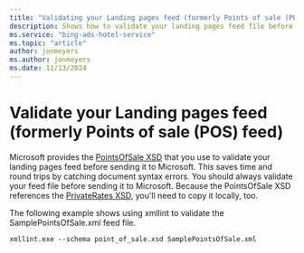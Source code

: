 ```yaml
---
title: "Validating your Landing pages feed (formerly Points of sale (POS) feed)"
description: Shows how to validate your landing pages feed file before sending it to Microsoft Advertising.
ms.service: "bing-ads-hotel-service"
ms.topic: "article"
author: jonmeyers
ms.author: jonmeyers
ms.date: 11/13/2024
---
```


# Validate your Landing pages feed (formerly Points of sale (POS) feed)

Microsoft provides the [PointsOfSale XSD](https://bhacstatic.blob.core.windows.net/schemas/point_of_sale.xsd) that you use to validate your landing pages feed before sending it to Microsoft. This saves time and round trips by catching document syntax errors. You should always validate your feed file before sending it to Microsoft. Because the PointsOfSale XSD references the [PrivateRates XSD](https://bhacstatic.blob.core.windows.net/schemas/private_rates.xsd), you'll need to copy it locally, too.

The following example shows using xmllint to validate the SamplePointsOfSale.xml feed file.

```
xmllint.exe --schema point_of_sale.xsd SamplePointsOfSale.xml
```
